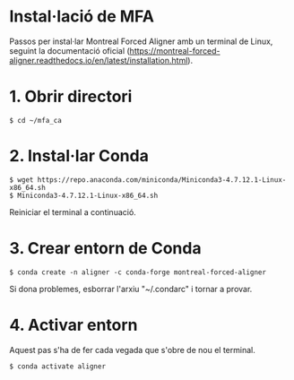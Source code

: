 # Instal·lació de MFA
Passos per instal·lar Montreal Forced Aligner amb un terminal de Linux, seguint la documentació oficial (https://montreal-forced-aligner.readthedocs.io/en/latest/installation.html).

# 1. Obrir directori
```
$ cd ~/mfa_ca
```

# 2. Instal·lar Conda
```
$ wget https://repo.anaconda.com/miniconda/Miniconda3-4.7.12.1-Linux-x86_64.sh
$ Miniconda3-4.7.12.1-Linux-x86_64.sh
```
Reiniciar el terminal a continuació.

# 3. Crear entorn de Conda
```
$ conda create -n aligner -c conda-forge montreal-forced-aligner
```
Si dona problemes, esborrar l'arxiu "~/.condarc" i tornar a provar.

# 4. Activar entorn
Aquest pas s'ha de fer cada vegada que s'obre de nou el terminal.
```
$ conda activate aligner
```
